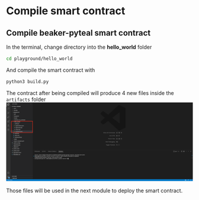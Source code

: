 # Compile smart contract

## Compile beaker-pyteal smart contract

In the terminal, change directory into the **hello_world** folder

```bash
cd playground/hello_world
```

And compile the smart contract with

```bash
python3 build.py
```

The contract after being compiled will produce 4 new files inside the `artifacts` folder
![compiled_contract](compiled_contract.png)

Those files will be used in the next module to deploy the smart contract.
